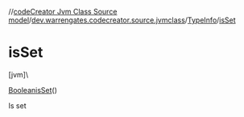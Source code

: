 //[codeCreator Jvm Class Source model](../../../index.md)/[dev.warrengates.codecreator.source.jvmclass](../index.md)/[TypeInfo](index.md)/[isSet](is-set.md)

# isSet

[jvm]\

[Boolean](https://docs.oracle.com/javase/8/docs/api/java/lang/Boolean.html)[isSet](is-set.md)()

Is set
